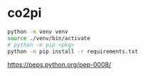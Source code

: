# co2pi

``` bash
python -m venv venv
source ./venv/bin/activate
# python -m pip <pkg>
python -m pip install -r requirements.txt
```


https://peps.python.org/pep-0008/